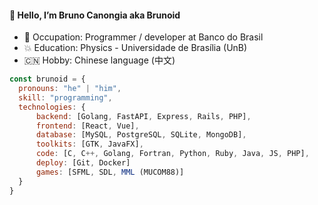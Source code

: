 #### :octopus: Hello, I’m Bruno Canongia aka Brunoid
* :floppy_disk: Occupation: Programmer / developer at Banco do Brasil
* :collision: Education: Physics - Universidade de Brasília (UnB)
* :cn: Hobby: Chinese language (中文)
```javascript
const brunoid = {
  pronouns: "he" | "him",
  skill: "programming",
  technologies: {
      backend: [Golang, FastAPI, Express, Rails, PHP],
      frontend: [React, Vue],
      database: [MySQL, PostgreSQL, SQLite, MongoDB],
      toolkits: [GTK, JavaFX],
      code: [C, C++, Golang, Fortran, Python, Ruby, Java, JS, PHP],
      deploy: [Git, Docker]
      games: [SFML, SDL, MML (MUCOM88)]
  }
}
```
